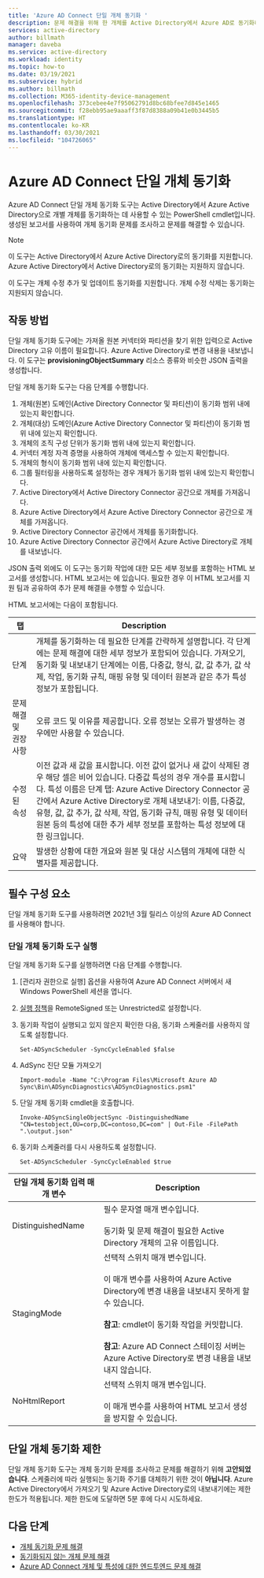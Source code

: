 ```yaml
---
title: 'Azure AD Connect 단일 개체 동기화 '
description: 문제 해결을 위해 한 개체를 Active Directory에서 Azure AD로 동기화하는 방법을 알아봅니다.
services: active-directory
author: billmath
manager: daveba
ms.service: active-directory
ms.workload: identity
ms.topic: how-to
ms.date: 03/19/2021
ms.subservice: hybrid
ms.author: billmath
ms.collection: M365-identity-device-management
ms.openlocfilehash: 373cebee4e7f95062791d8bc68bfee7d845e1465
ms.sourcegitcommit: f28ebb95ae9aaaff3f87d8388a09b41e0b3445b5
ms.translationtype: HT
ms.contentlocale: ko-KR
ms.lasthandoff: 03/30/2021
ms.locfileid: "104726065"
---
```

# <a name="azure-ad-connect-single-object-sync"></a>Azure AD Connect 단일 개체 동기화 

Azure AD Connect 단일 개체 동기화 도구는 Active Directory에서 Azure Active Directory으로 개별 개체를 동기화하는 데 사용할 수 있는 PowerShell cmdlet입니다. 생성된 보고서를 사용하여 개체 동기화 문제를 조사하고 문제를 해결할 수 있습니다. 

> [!NOTE]
> 이 도구는 Active Directory에서 Azure Active Directory로의 동기화를 지원합니다. Azure Active Directory에서 Active Directory로의 동기화는 지원하지 않습니다. 
>
> 이 도구는 개체 수정 추가 및 업데이트 동기화를 지원합니다. 개체 수정 삭제는 동기화는 지원되지 않습니다. 

## <a name="how-it-works"></a>작동 방법
단일 개체 동기화 도구에는 가져올 원본 커넥터와 파티션을 찾기 위한 입력으로 Active Directory 고유 이름이 필요합니다. Azure Active Directory로 변경 내용을 내보냅니다. 이 도구는 **provisioningObjectSummary** 리소스 종류와 비슷한 JSON 출력을 생성합니다. 

단일 개체 동기화 도구는 다음 단계를 수행합니다. 

 1. 개체(원본) 도메인(Active Directory Connector 및 파티션)이 동기화 범위 내에 있는지 확인합니다. 
 2. 개체(대상) 도메인(Azure Active Directory Connector 및 파티션)이 동기화 범위 내에 있는지 확인합니다. 
 3. 개체의 조직 구성 단위가 동기화 범위 내에 있는지 확인합니다. 
 4. 커넥터 계정 자격 증명을 사용하여 개체에 액세스할 수 있는지 확인합니다. 
 5. 개체의 형식이 동기화 범위 내에 있는지 확인합니다. 
 6. 그룹 필터링을 사용하도록 설정하는 경우 개체가 동기화 범위 내에 있는지 확인합니다. 
 7. Active Directory에서 Active Directory Connector 공간으로 개체를 가져옵니다. 
 8. Azure Active Directory에서 Azure Active Directory Connector 공간으로 개체를 가져옵니다. 
 9. Active Directory Connector 공간에서 개체를 동기화합니다. 
 10. Azure Active Directory Connector 공간에서 Azure Active Directory로 개체를 내보냅니다. 

JSON 출력 외에도 이 도구는 동기화 작업에 대한 모든 세부 정보를 포함하는 HTML 보고서를 생성합니다. HTML 보고서는 **<date>** 에 있습니다. 필요한 경우 이 HTML 보고서를 지원 팀과 공유하여 추가 문제 해결을 수행할 수 있습니다. 

HTML 보고서에는 다음이 포함됩니다. 

|탭|Description|
|-----|-----|
|단계|개체를 동기화하는 데 필요한 단계를 간략하게 설명합니다. 각 단계에는 문제 해결에 대한 세부 정보가 포함되어 있습니다. 가져오기, 동기화 및 내보내기 단계에는 이름, 다중값, 형식, 값, 값 추가, 값 삭제, 작업, 동기화 규칙, 매핑 유형 및 데이터 원본과 같은 추가 특성 정보가 포함됩니다.| 
|문제 해결 및 권장 사항|오류 코드 및 이유를 제공합니다. 오류 정보는 오류가 발생하는 경우에만 사용할 수 있습니다.| 
|수정된 속성|이전 값과 새 값을 표시합니다. 이전 값이 없거나 새 값이 삭제된 경우 해당 셀은 비어 있습니다. 다중값 특성의 경우 개수를 표시합니다. 특성 이름은 단계 탭: Azure Active Directory Connector 공간에서 Azure Active Directory로 개체 내보내기: 이름, 다중값, 유형, 값, 값 추가, 값 삭제, 작업, 동기화 규칙, 매핑 유형 및 데이터 원본 등의 특성에 대한 추가 세부 정보를 포함하는 특성 정보에 대한 링크입니다.| 
|요약|발생한 상황에 대한 개요와 원본 및 대상 시스템의 개체에 대한 식별자를 제공합니다.| 

## <a name="prerequisites"></a>필수 구성 요소 

단일 개체 동기화 도구를 사용하려면 2021년 3월 릴리스 이상의 Azure AD Connect를 사용해야 합니다. 

### <a name="run-the-single-object-sync-tool"></a>단일 개체 동기화 도구 실행 

단일 개체 동기화 도구를 실행하려면 다음 단계를 수행합니다. 

 1. [관리자 권한으로 실행] 옵션을 사용하여 Azure AD Connect 서버에서 새 Windows PowerShell 세션을 엽니다. 

 2. [실행 정책](https://docs.microsoft.com/powershell/module/microsoft.powershell.security/set-executionpolicy)을 RemoteSigned 또는 Unrestricted로 설정합니다. 

 3. 동기화 작업이 실행되고 있지 않은지 확인한 다음, 동기화 스케줄러를 사용하지 않도록 설정합니다. 

     `Set-ADSyncScheduler -SyncCycleEnabled $false` 

 4. AdSync 진단 모듈 가져오기 

     `Import-module -Name "C:\Program Files\Microsoft Azure AD Sync\Bin\ADSyncDiagnostics\ADSyncDiagnostics.psm1"` 

 5. 단일 개체 동기화 cmdlet을 호출합니다. 

     `Invoke-ADSyncSingleObjectSync -DistinguishedName "CN=testobject,OU=corp,DC=contoso,DC=com" | Out-File -FilePath ".\output.json"` 

 6. 동기화 스케줄러를 다시 사용하도록 설정합니다. 

     `Set-ADSyncScheduler -SyncCycleEnabled $true`

|단일 개체 동기화 입력 매개 변수|Description| 
|-----|----|
|DistinguishedName|필수 문자열 매개 변수입니다. </br></br>동기화 및 문제 해결이 필요한 Active Directory 개체의 고유 이름입니다.| 
|StagingMode|선택적 스위치 매개 변수입니다.</br></br>이 매개 변수를 사용하여 Azure Active Directory에 변경 내용을 내보내지 못하게 할 수 있습니다.</br></br>**참고**: cmdlet이 동기화 작업을 커밋합니다. </br></br>**참고**: Azure AD Connect 스테이징 서버는 Azure Active Directory로 변경 내용을 내보내지 않습니다.|
|NoHtmlReport|선택적 스위치 매개 변수입니다.</br></br>이 매개 변수를 사용하여 HTML 보고서 생성을 방지할 수 있습니다. 

## <a name="single-object-sync-throttling"></a>단일 개체 동기화 제한 

단일 개체 동기화 도구는 개체 동기화 문제를 조사하고 문제를 해결하기 위해 **고안되었습니다**. 스케줄러에 따라 실행되는 동기화 주기를 대체하기 위한 것이 **아닙니다**. Azure Active Directory에서 가져오기 및 Azure Active Directory로의 내보내기에는 제한 한도가 적용됩니다. 제한 한도에 도달하면 5분 후에 다시 시도하세요. 

## <a name="next-steps"></a>다음 단계
- [개체 동기화 문제 해결](tshoot-connect-objectsync.md)
- [동기화되지 않는 개체 문제 해결](tshoot-connect-object-not-syncing.md)
- [Azure AD Connect 개체 및 특성에 대한 엔드투엔드 문제 해결](https://docs.microsoft.com/troubleshoot/azure/active-directory/troubleshoot-aad-connect-objects-attributes)
